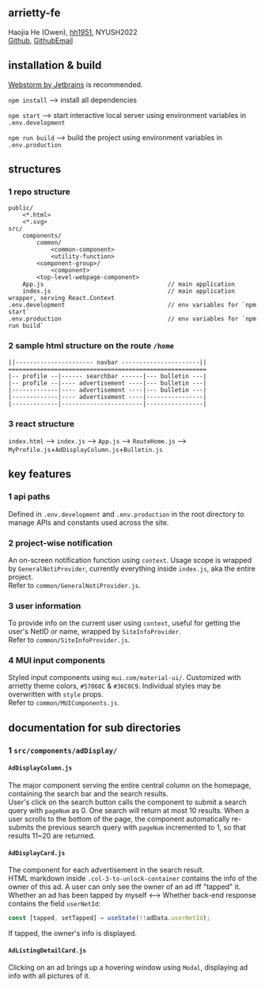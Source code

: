 
## arrietty-fe

Haojia He (Owen), [hh1951](mailto:hh1951@nyu.edu), NYUSH2022\
[Github](https://github.com/juanjuanjks), [GithubEmail](mailto:juanjuanjks@163.com)

## installation & build

[Webstorm by Jetbrains](https://www.jetbrains.com/webstorm/) is recommended.

`npm install` --> install all dependencies

`npm start` --> start interactive local server using environment variables in `.env.development`

`npm run build` --> build the project using environment variables in `.env.production`

## structures

### 1 repo structure

    public/
        <*.html>
        <*.svg>
    src/
        components/
            common/
                <common-component>
                <utility-function>
            <component-group>/
                <component>
            <top-level-webpage-component>
        App.js                                   // main application
        index.js                                 // main application wrapper, serving React.Context
    .env.development                             // env variables for `npm start`
    .env.production                              // env variables for `npm run build`

### 2 sample html structure on the route `/home`

    ||---------------------- navbar ----------------------||
    ========================================================
    |-- profile --|------ searchbar ------|--- bulletin ---|
    |-- profile --|---- advertisement ----|--- bulletin ---|
    |-------------|---- advertisement ----|--- bulletin ---|
    |-------------|---- advertisement ----|----------------|
    |-------------|-----------------------|----------------|

### 3 react structure

`index.html` --> `index.js` --> `App.js` --> `RouteHome.js` --> `MyProfile.js`+`AdDisplayColumn.js`+`Bulletin.js`

## key features

### 1 api paths

Defined in `.env.development` and `.env.production` in the root directory to manage APIs and constants used across the site.

### 2 project-wise notification

An on-screen notification function using `context`. Usage scope is wrapped by `GeneralNotiProvider`, currently everything inside `index.js`, aka the entire project.\
Refer to `common/GeneralNotiProvider.js`.

### 3 user information

To provide info on the current user using `context`, useful for getting the user's NetID or name, wrapped by `SiteInfoProvider`.\
Refer to `common/SiteInfoProvider.js`.

### 4 MUI input components

Styled input components using `mui.com/material-ui/`. Customized with arrietty theme colors, `#57068C` & `#36C0C9`. Individual styles may be overwritten with `style` props.\
Refer to `common/MUIComponents.js`.

## documentation for sub directories

### 1 `src/components/adDisplay/`

#### `AdDisplayColumn.js`

The major component serving the entire central column on the homepage, containing the search bar and the search results.\
User's click on the search button calls the component to submit a search query with `pageNum` as 0. 
One search will return at most 10 results. When a user scrolls to the bottom of the page, the component automatically re-submits the previous search query with `pageNum` incremented to 1, 
so that results 11~20 are returned.

#### `AdDisplayCard.js`

The component for each advertisement in the search result.\
HTML markdown inside `.col-3-to-unlock-container` contains the info of the owner of this ad. A user can only see the owner of an ad iff "tapped" it.
Whether an ad has been tapped by myself <--> Whether back-end response contains the field `userNetId`:
```javascript
const [tapped, setTapped] = useState(!!adData.userNetId);
```
If tapped, the owner's info is displayed.

#### `AdListingDetailCard.js`

Clicking on an ad brings up a hovering window using `Modal`, displaying ad info with all pictures of it.

















